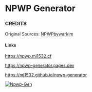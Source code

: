 # NPWP Generator

### CREDITS
Original Sources: [NPWPbywarkim](https://github.com/warkimalhakim/npwpbywarkim)

#### Links
https://npwp.mj1532.cf

https://npwp-generator.pages.dev

https://mj1532.github.io/npwp-generator

[![Npwp-Gen](https://github-readme-stats.vercel.app/api/pin/?username=MJ1532&repo=npwp-generator&show_owner=true&theme=tokyonight&hide_border=true)](https://github.com/MJ1532/npwp-generator)

